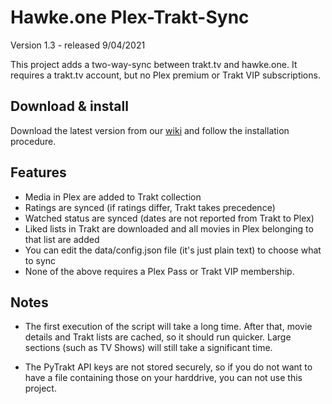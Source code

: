 # Hawke.one Plex-Trakt-Sync
Version 1.3 - released 9/04/2021  

This project adds a two-way-sync between trakt.tv and hawke.one. 
It requires a trakt.tv account, but no Plex premium or Trakt VIP subscriptions.

## Download & install
Download the latest version from our [wiki](https://github.com/sirloinofbeef/PlexTraktSync/wiki) and follow the installation procedure.

## Features

 - Media in Plex are added to Trakt collection
 - Ratings are synced (if ratings differ, Trakt takes precedence)
 - Watched status are synced (dates are not reported from Trakt to Plex)
 - Liked lists in Trakt are downloaded and all movies in Plex belonging to that
   list are added
 - You can edit the data/config.json file (it's just plain text) to choose what to sync
 - None of the above requires a Plex Pass or Trakt VIP membership.

## Notes

 - The first execution of the script will take a long time. 
   After that, movie details and Trakt lists are cached, so it should run 
   quicker. Large sections (such as TV Shows) will still take a significant time.

 - The PyTrakt API keys are not stored securely, so if you do not want to have
   a file containing those on your harddrive, you can not use this project.
